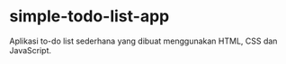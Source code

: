 # simple-todo-list-app
Aplikasi to-do list sederhana yang dibuat menggunakan HTML, CSS dan JavaScript.
